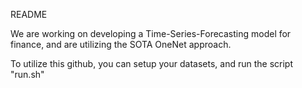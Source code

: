 README

We are working on developing a Time-Series-Forecasting model for finance, and are utilizing the SOTA OneNet approach.

To utilize this github, you can setup your datasets, and run the script "run.sh"